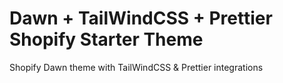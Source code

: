 # Dawn + TailWindCSS + Prettier Shopify Starter Theme
Shopify Dawn theme with TailWindCSS &amp; Prettier integrations
